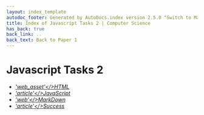 ```yaml
---
layout: index_template
autodoc_footer: Generated by AutoDocs.index version 2.5.0 "Switch to Material Icons" ⓒ Starwort, 2020
title: Index of Javascript Tasks 2 | Computer Science
has_back: true
back_link: ..
back_text: Back to Paper 1
---
```


# **Javascript Tasks 2**

- <a href='./HTML.js'><i title='JS file' class="material-icons">'web_asset'</>HTML</a>
- <a href='./JavaScript.md'><i title='MD file' class="material-icons">'article'</>JavaScript</a>
- <a href='./MarkDown.html'><i title='HTML file' class="material-icons">'web'</>MarkDown</a>
- <a href='./success.md'><i title='MD file' class="material-icons">'article'</>Success</a>
